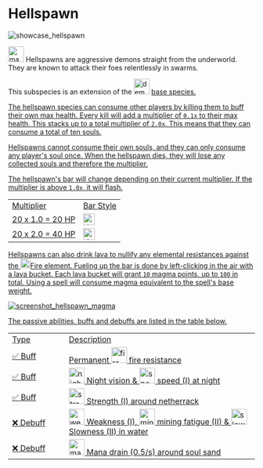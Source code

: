 # Hellspawn

<img src="showcase_hellspawn.png" alt="showcase_hellspawn" title="Hellspawn Showcase"/>

<img src="item_magma_cream.png" alt="magma_cream" width="32" style="inline" title="Magma Cream"/> Hellspawns are aggressive demons straight from the underworld. They are known to attack their foes relentlessly in swarms.

<tip>This subspecies is an extension of the <img src="item_fire_charge.png" alt="demon_icon" width="32" style="inline" title="Demon Icon"/> <a href="Demon.md"/> base species.</tip>

<chapter title="Key Ability">

<chapter title="Demonic Consumption">

The hellspawn species can consume other players by killing them to buff their own max health.
Every kill will add a multiplier of `0.1x` to their max health.
This stacks up to a total multiplier of `2.0x`.
This means that they can consume a total of ten souls.

Hellspawns cannot consume their own souls, and they can only consume any player's soul once.
When the hellspawn dies, they will lose any collected souls and therefore the multiplier.

The hellspawn's bar will change depending on their current multiplier. If the multiplier is above `1.0x`, it will flash.

<table>
    <tr>
        <td>Multiplier</td>
        <td>Bar Style</td>
    </tr>
    <tr>
        <td>20 x 1.0 = 20 HP</td>
        <td><img src="demon_bar_1.png" alt="demon_bar" height="24" style="inline" title="Demon Bar"/></td>
    </tr>
    <tr>
        <td>20 x 2.0 = 40 HP</td>
        <td><img src="demon_bar_2.png" alt="demon_bar" height="24" style="inline" title="Demon Bar"/></td>
    </tr>
</table>

</chapter>

<chapter title="Magma-Powered Spells">

Hellspawns can also drink lava to nullify any elemental resistances against the <format color="IndianRed"><img src="element_fire.png" alt="element_fire" style="inline" width="20" title="Fire"/>Fire</format> element.
Fueling up the bar is done by left-clicking in the air with a lava bucket. Each lava bucket will grant `10` magma points, up to `100` in total. Using a spell will consume magma equivalent to the spell's base weight.

<img src="screenshot_hellspawn_magma.png" alt="screenshot_hellspawn_magma" title="Hellspawn drinking magma"/>

</chapter>

</chapter>

<chapter title="Passive Abilities">

The passive abilities, buffs and debuffs are listed in the table below.

<table>
    <tr>
        <td width="100">Type</td>
        <td>Description</td>
    </tr>
    <tr>
        <td>✅ Buff</td>
        <td>Permanent <img src="effect_fire_resistance.png" alt="fire_resistance_icon" width="32" style="inline" title="Fire resistance"/> fire resistance</td>
    </tr>
    <tr>
        <td>✅ Buff</td>
        <td><img src="effect_night_vision.png" alt="night_vision_icon" width="32" style="inline" title="Night vision"/> Night vision & <img src="effect_speed.png" alt="speed_icon" width="32" style="inline" title="Speed"/> speed (I) at night</td>
    </tr>
    <tr>
        <td>✅ Buff</td>
        <td><img src="effect_strength.png" alt="strength_icon" width="32" style="inline" title="Strength"/> Strength (I) around netherrack</td>
    </tr>
    <tr>
        <td>❌ Debuff</td>
        <td><img src="effect_weakness.png" alt="weakness_icon" width="32" style="inline" title="Weakness"/> Weakness (I), <img src="effect_mining_fatigue.png" alt="mining_fatigue_icon" width="32" style="inline" title="Mining Fatigue"/> mining fatigue (II) & <img src="effect_slowness.png" alt="slowness_icon" width="32" style="inline" title="Slowness"/> Slowness (II) in water</td>
    </tr>
    <tr>
        <td>❌ Debuff</td>
        <td><img src="effect_mana.png" alt="mana_icon" width="32" style="inline" title="Mana"/> Mana drain (0.5/s) around soul sand</td>
    </tr>
</table>

</chapter>